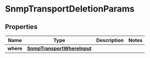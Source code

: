 

# SnmpTransportDeletionParams


## Properties

Name | Type | Description | Notes
------------ | ------------- | ------------- | -------------
**where** | [**SnmpTransportWhereInput**](SnmpTransportWhereInput.md) |  | 



